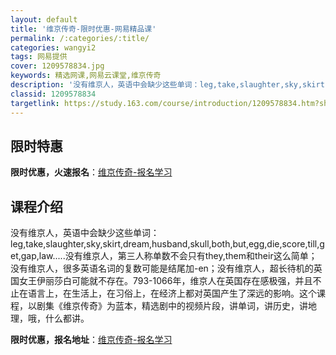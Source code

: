 ```yaml
---
layout: default
title: '维京传奇-限时优惠-网易精品课'
permalink: /:categories/:title/
categories: wangyi2
tags: 网易提供
cover: 1209578834.jpg
keywords: 精选网课,网易云课堂,维京传奇
description: '没有维京人，英语中会缺少这些单词：leg,take,slaughter,sky,skirt,dream,husband,'
classid: 1209578834
targetlink: https://study.163.com/course/introduction/1209578834.htm?share=1&shareId=1025206652&utm_campaign=share&utm_medium=iphoneShare&utm_source=&utm_u=1025206652
---
```


## 限时特惠

**限时优惠，火速报名**：[维京传奇-报名学习](https://study.163.com/course/introduction/1209578834.htm?share=1&shareId=1025206652&utm_campaign=share&utm_medium=iphoneShare&utm_source=&utm_u=1025206652)

## 课程介绍

没有维京人，英语中会缺少这些单词：leg,take,slaughter,sky,skirt,dream,husband,skull,both,but,egg,die,score,till,get,gap,law.....没有维京人，第三人称单数不会只有they,them和their这么简单；没有维京人，很多英语名词的复数可能是结尾加-en；没有维京人，超长待机的英国女王伊丽莎白可能就不存在。793-1066年，维京人在英国存在感极强，并且不止在语言上，在生活上，在习俗上，在经济上都对英国产生了深远的影响。这个课程，以剧集《维京传奇》为蓝本，精选剧中的视频片段，讲单词，讲历史，讲地理，哦，什么都讲。

**限时优惠，报名地址**：[维京传奇-报名学习](https://study.163.com/course/introduction/1209578834.htm?share=1&shareId=1025206652&utm_campaign=share&utm_medium=iphoneShare&utm_source=&utm_u=1025206652)


